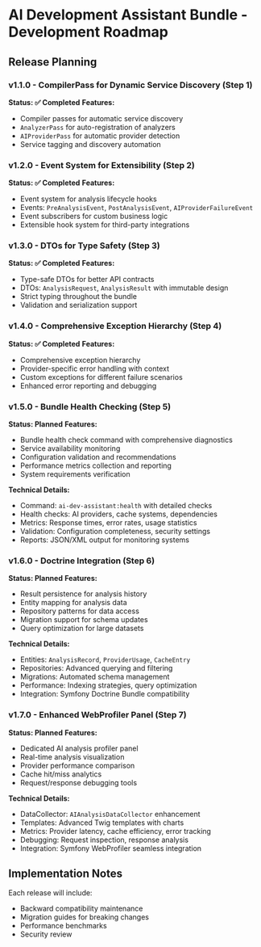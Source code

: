 # AI Development Assistant Bundle - Development Roadmap

## Release Planning

### v1.1.0 - CompilerPass for Dynamic Service Discovery (Step 1)
**Status: ✅ Completed**
**Features:**
- Compiler passes for automatic service discovery
- `AnalyzerPass` for auto-registration of analyzers
- `AIProviderPass` for automatic provider detection
- Service tagging and discovery automation

### v1.2.0 - Event System for Extensibility (Step 2)
**Status: ✅ Completed**
**Features:**
- Event system for analysis lifecycle hooks
- Events: `PreAnalysisEvent`, `PostAnalysisEvent`, `AIProviderFailureEvent`
- Event subscribers for custom business logic
- Extensible hook system for third-party integrations

### v1.3.0 - DTOs for Type Safety (Step 3)
**Status: ✅ Completed**
**Features:**
- Type-safe DTOs for better API contracts
- DTOs: `AnalysisRequest`, `AnalysisResult` with immutable design
- Strict typing throughout the bundle
- Validation and serialization support

### v1.4.0 - Comprehensive Exception Hierarchy (Step 4)
**Status: ✅ Completed**
**Features:**
- Comprehensive exception hierarchy
- Provider-specific error handling with context
- Custom exceptions for different failure scenarios
- Enhanced error reporting and debugging

### v1.5.0 - Bundle Health Checking (Step 5)
**Status: Planned**
**Features:**
- Bundle health check command with comprehensive diagnostics
- Service availability monitoring
- Configuration validation and recommendations
- Performance metrics collection and reporting
- System requirements verification

**Technical Details:**
- Command: `ai-dev-assistant:health` with detailed checks
- Health checks: AI providers, cache systems, dependencies
- Metrics: Response times, error rates, usage statistics
- Validation: Configuration completeness, security settings
- Reports: JSON/XML output for monitoring systems

### v1.6.0 - Doctrine Integration (Step 6)
**Status: Planned**
**Features:**
- Result persistence for analysis history
- Entity mapping for analysis data
- Repository patterns for data access
- Migration support for schema updates
- Query optimization for large datasets

**Technical Details:**
- Entities: `AnalysisRecord`, `ProviderUsage`, `CacheEntry`
- Repositories: Advanced querying and filtering
- Migrations: Automated schema management
- Performance: Indexing strategies, query optimization
- Integration: Symfony Doctrine Bundle compatibility

### v1.7.0 - Enhanced WebProfiler Panel (Step 7)
**Status: Planned**
**Features:**
- Dedicated AI analysis profiler panel
- Real-time analysis visualization
- Provider performance comparison
- Cache hit/miss analytics
- Request/response debugging tools

**Technical Details:**
- DataCollector: `AIAnalysisDataCollector` enhancement
- Templates: Advanced Twig templates with charts
- Metrics: Provider latency, cache efficiency, error tracking
- Debugging: Request inspection, response analysis
- Integration: Symfony WebProfiler seamless integration

## Implementation Notes

Each release will include:
- Backward compatibility maintenance
- Migration guides for breaking changes
- Performance benchmarks
- Security review
